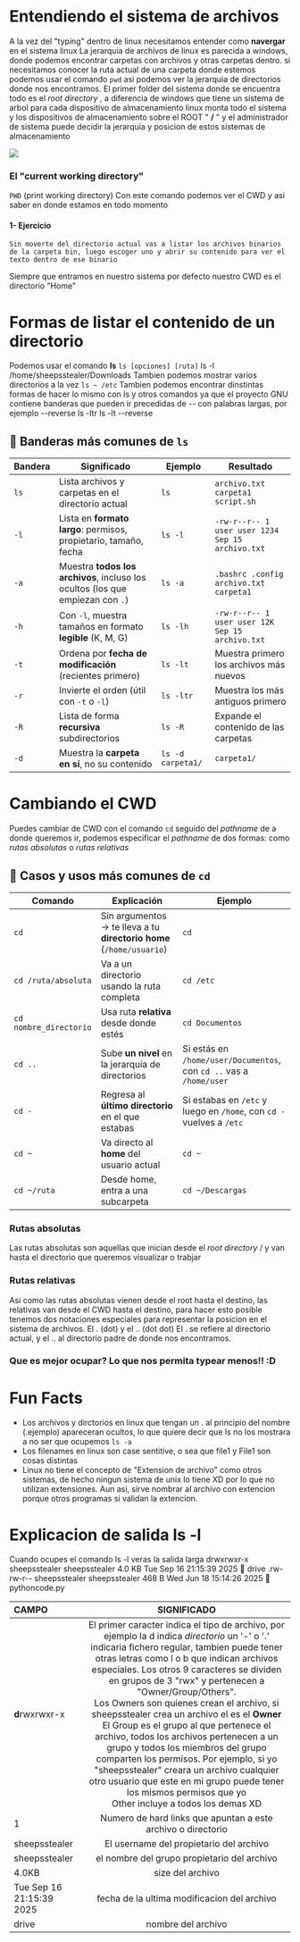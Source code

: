 # Entendiendo el sistema de archivos

A la vez del "typing" dentro de linux necesitamos entender como **navergar** en el sistema linux
La jerarquia de archivos de linux es parecida a windows, donde podemos encontrar carpetas con archivos y otras carpetas dentro. si necesitamos conocer la ruta actual de una carpeta donde estemos podemos usar el comando `pwd` asi podemos ver la jerarquia de directorios donde nos encontramos.
El primer folder del sistema donde se encuentra todo es el *root directory* , a diferencia de windows que tiene un sistema de arbol para cada dispositivo de almacenamiento linux monta todo el sistema y los dispositivos de almacenamiento sobre el ROOT " **/** " y el administrador de sistema puede decidir la jerarquia y posicion de estos sistemas de almacenamiento 

![](https://linuxhandbook.com/content/images/2020/06/linux-directory-structure.png)

### El "current working directory"

`PWD` (print working directory)
Con este comando podemos ver el CWD y asi saber en donde estamos en todo momento

#### 1- Ejercicio
	Sin moverte del directorio actual vas a listar los archivos binarios de la carpeta bin, luego escoger uno y abrir su contenido para ver el texto dentro de ese binario

Siempre que entramos en nuestro sistema por defecto nuestro CWD es el directorio "Home"
# Formas de listar el contenido de un directorio

Podemos usar el comando **ls**
`ls [opciones] [ruta]`
ls -l /home/sheepsstealer/Downloads
Tambien podemos mostrar varios directorios a la vez
`ls ~ /etc`
Tambien podemos encontrar dinstintas formas de hacer lo mismo con ls y otros comandos ya que el proyecto GNU contiene banderas que pueden ir precedidas de -- con palabras largas, por ejemplo --reverse
ls -ltr
ls -lt --reverse

## 🔹 Banderas más comunes de `ls`

| Bandera | Significado                                                                    | Ejemplo           | Resultado                                        |
| ------- | ------------------------------------------------------------------------------ | ----------------- | ------------------------------------------------ |
| `ls`    | Lista archivos y carpetas en el directorio actual                              | `ls`              | `archivo.txt carpeta1 script.sh`                 |
| `-l`    | Lista en **formato largo**: permisos, propietario, tamaño, fecha               | `ls -l`           | `-rw-r--r-- 1 user user 1234 Sep 15 archivo.txt` |
| `-a`    | Muestra **todos los archivos**, incluso los ocultos (los que empiezan con `.`) | `ls -a`           | `.bashrc .config archivo.txt carpeta1`           |
| `-h`    | Con `-l`, muestra tamaños en formato **legible** (K, M, G)                     | `ls -lh`          | `-rw-r--r-- 1 user user 12K Sep 15 archivo.txt`  |
| `-t`    | Ordena por **fecha de modificación** (recientes primero)                       | `ls -lt`          | Muestra primero los archivos más nuevos          |
| `-r`    | Invierte el orden (útil con `-t` o `-l`)                                       | `ls -ltr`         | Muestra los más antiguos primero                 |
| `-R`    | Lista de forma **recursiva** subdirectorios                                    | `ls -R`           | Expande el contenido de las carpetas             |
| `-d`    | Muestra la **carpeta en sí**, no su contenido                                  | `ls -d carpeta1/` | `carpeta1/`                                      |
# Cambiando el CWD

Puedes cambiar de CWD con el comando `cd` seguido del *pathname* de a donde queremos ir, podemos especificar el *pathname* de dos formas: como *rutas absolutas* o *rutas relativas*

## 🔹 Casos y usos más comunes de `cd`

| Comando                | Explicación                                                          | Ejemplo                                                              |
| ---------------------- | -------------------------------------------------------------------- | -------------------------------------------------------------------- |
| `cd`                   | Sin argumentos → te lleva a tu **directorio home** (`/home/usuario`) | `cd`                                                                 |
| `cd /ruta/absoluta`    | Va a un directorio usando la ruta completa                           | `cd /etc`                                                            |
| `cd nombre_directorio` | Usa ruta **relativa** desde donde estés                              | `cd Documentos`                                                      |
| `cd ..`                | Sube **un nivel** en la jerarquía de directorios                     | Si estás en `/home/user/Documentos`, con `cd ..` vas a `/home/user`  |
| `cd -`                 | Regresa al **último directorio** en el que estabas                   | Si estabas en `/etc` y luego en `/home`, con `cd -` vuelves a `/etc` |
| `cd ~`                 | Va directo al **home** del usuario actual                            | `cd ~`                                                               |
| `cd ~/ruta`            | Desde home, entra a una subcarpeta                                   | `cd ~/Descargas`                                                     |
### Rutas absolutas
Las rutas absolutas son aquellas que inician desde el *root directory* / y van hasta el directorio que queremos visualizar o trabjar
### Rutas relativas
Asi como las rutas absolutas vienen desde el root hasta el destino, las relativas van desde el CWD hasta el destino, para hacer esto posible tenemos dos notaciones especiales para representar la posicion en el sistema de archivos. El . (dot) y el .. (dot dot) 
El . se refiere al directorio actual, y el .. al directorio padre de donde nos encontramos.

### Que es mejor ocupar? Lo que nos permita typear menos!! :D 

# Fun Facts 
* Los archivos y dirctorios en linux que tengan un . al principio del nombre (.ejemplo) apareceran ocultos, lo que quiere decir que ls no los mostrara a no ser que ocupemos `ls -a`
* Los filenames en linux son case sentitive, o sea que file1 y File1 son cosas distintas
* Linux no tiene el concepto de "Extension de archivo" como otros sistemas, de hecho ningun sistema de unix lo tiene XD por lo que no utilizan extensiones. 
  Aun asi, sirve nombrar al archivo con extencion porque otros programas si validan la extencion. 
# Explicacion de salida ls -l

Cuando ocupes el comando ls -l veras la salida larga 
drwxrwxr-x sheepsstealer sheepsstealer 4.0 KB Tue Sep 16 21:15:39 2025  drive
.rw-rw-r-- sheepsstealer sheepsstealer 468 B  Wed Jun 18 15:14:26 2025  pythoncode.py

| CAMPO                    |                                                                                                                                                                                                                                                                                                                                                               SIGNIFICADO                                                                                                                                                                                                                                                                                                                                                               |
| :----------------------- | :-------------------------------------------------------------------------------------------------------------------------------------------------------------------------------------------------------------------------------------------------------------------------------------------------------------------------------------------------------------------------------------------------------------------------------------------------------------------------------------------------------------------------------------------------------------------------------------------------------------------------------------------------------------------------------------------------------------------------------------: |
| **d**rwxrwxr-x           | El primer caracter indica el tipo de archivo, por ejemplo la d indica *directorio* un '-' o '.' indicaria fichero regular, tambien puede tener otras letras como l o b que indican archivos especiales. Los otros 9 caracteres se dividen en grupos de 3 "rwx" y pertenecen a "Owner/Group/Others". <br>Los Owners son quienes crean el archivo, si sheepsstealer crea un archivo el es el **Owner**<br>El Group es el grupo al que pertenece el archivo, todos los archivos pertenecen a un grupo y todos los miembros del grupo comparten los permisos. Por ejemplo, si yo "sheepsstealer" creara un archivo cualquier otro usuario que este en mi grupo puede tener los mismos permisos que yo<br>Other incluye a todos los demas XD |
| 1                        |                                                                                                                                                                                                                                                                                                                                      Numero de hard links que apuntan a este archivo o directorio                                                                                                                                                                                                                                                                                                                                       |
| sheepsstealer            |                                                                                                                                                                                                                                                                                                                                                 El username del propietario del archivo                                                                                                                                                                                                                                                                                                                                                 |
| sheepsstealer            |                                                                                                                                                                                                                                                                                                                                               el nombre del grupo propietario del archivo                                                                                                                                                                                                                                                                                                                                               |
| 4.0KB                    |                                                                                                                                                                                                                                                                                                                                                            size del archivo                                                                                                                                                                                                                                                                                                                                                             |
| Tue Sep 16 21:15:39 2025 |                                                                                                                                                                                                                                                                                                                                               fecha de la ultima modificacion del archivo                                                                                                                                                                                                                                                                                                                                               |
| drive                    |                                                                                                                                                                                                                                                                                                                                                           nombre del archivo                                                                                                                                                                                                                                                                                                                                                            |


